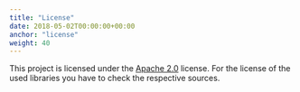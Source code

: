 ```yaml
---
title: "License"
date: 2018-05-02T00:00:00+00:00
anchor: "license"
weight: 40
---
```


This project is licensed under the [Apache 2.0](https://github.com/webhippie/oauth2-proxy/blob/master/LICENSE) license. For the license of the used libraries you have to check the respective sources.
